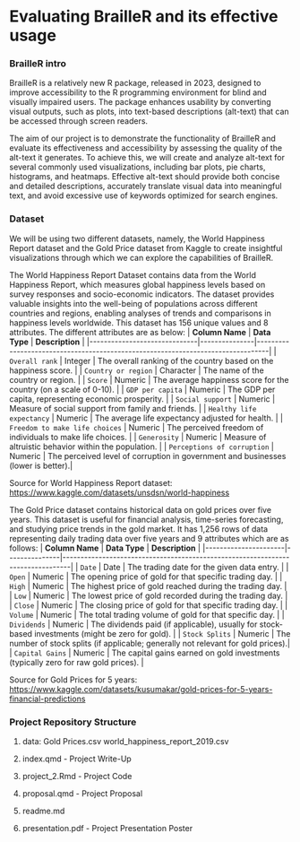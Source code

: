 # Evaluating BrailleR and its effective usage

### BrailleR intro
BrailleR is a relatively new R package, released in 2023, designed to improve accessibility to the R programming environment for blind and visually impaired users. The package enhances usability by converting visual outputs, such as plots, into text-based descriptions (alt-text) that can be accessed through screen readers.

The aim of our project is to demonstrate the functionality of BrailleR and evaluate its effectiveness and accessibility by assessing the quality of the alt-text it generates. To achieve this, we will create and analyze alt-text for several commonly used visualizations, including bar plots, pie charts, histograms, and heatmaps. Effective alt-text should provide both concise and detailed descriptions, accurately translate visual data into meaningful text, and avoid excessive use of keywords optimized for search engines.

### Dataset
We will be using two different datasets, namely, the World Happiness Report dataset and the Gold Price dataset from Kaggle to create insightful visualizations through which we can explore the capabilities of BrailleR.

The World Happiness Report Dataset contains data from the World Happiness Report, which measures global happiness levels based on survey responses and socio-economic indicators.  The dataset provides valuable insights into the well-being of populations across different countries and regions, enabling analyses of trends and comparisons in happiness levels worldwide. This dataset has 156 unique values and 8 attributes. The different attributes are as below:
| **Column Name**             | **Data Type** | **Description**                                                                 |
|------------------------------|---------------|---------------------------------------------------------------------------------|
| `Overall rank`              | Integer       | The overall ranking of the country based on the happiness score.               |
| `Country or region`         | Character     | The name of the country or region.                                             |
| `Score`                     | Numeric       | The average happiness score for the country (on a scale of 0-10).              |
| `GDP per capita`            | Numeric       | The GDP per capita, representing economic prosperity.                          |
| `Social support`            | Numeric       | Measure of social support from family and friends.                             |
| `Healthy life expectancy`   | Numeric       | The average life expectancy adjusted for health.                               |
| `Freedom to make life choices` | Numeric    | The perceived freedom of individuals to make life choices.                     |
| `Generosity`                | Numeric       | Measure of altruistic behavior within the population.                          |
| `Perceptions of corruption` | Numeric       | The perceived level of corruption in government and businesses (lower is better).|

Source for World Happiness Report dataset: https://www.kaggle.com/datasets/unsdsn/world-happiness


The Gold Price dataset contains historical data on gold prices over five years. This dataset is useful for financial analysis, time-series forecasting, and studying price trends in the gold market. It has 1,256 rows of data representing daily trading data over five years and 9 attributes which are as follows:
| **Column Name**     | **Data Type** | **Description**                                                                |
|----------------------|---------------|--------------------------------------------------------------------------------|
| `Date`               | Date          | The trading date for the given data entry.                                      |
| `Open`               | Numeric       | The opening price of gold for that specific trading day.                        |
| `High`               | Numeric       | The highest price of gold reached during the trading day.                      |
| `Low`                | Numeric       | The lowest price of gold recorded during the trading day.                      |
| `Close`              | Numeric       | The closing price of gold for that specific trading day.                        |
| `Volume`             | Numeric       | The total trading volume of gold for that specific day.                         |
| `Dividends`          | Numeric       | The dividends paid (if applicable), usually for stock-based investments (might be zero for gold). |
| `Stock Splits`       | Numeric       | The number of stock splits (if applicable; generally not relevant for gold prices).|
| `Capital Gains`      | Numeric       | The capital gains earned on gold investments (typically zero for raw gold prices). |

Source for Gold Prices for 5 years: https://www.kaggle.com/datasets/kusumakar/gold-prices-for-5-years-financial-predictions

### Project Repository Structure

1. data: 
  Gold Prices.csv
  world_happiness_report_2019.csv
  
2. index.qmd - Project Write-Up

3. project_2.Rmd - Project Code

4. proposal.qmd - Project Proposal

5. readme.md

6. presentation.pdf - Project Presentation Poster


